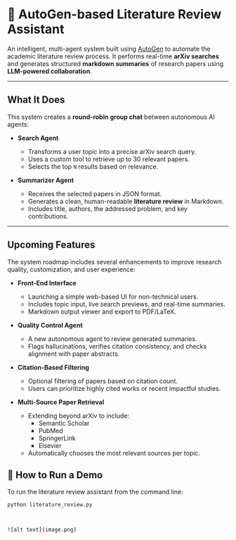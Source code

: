 # 🤖 AutoGen-based Literature Review Assistant

An intelligent, multi-agent system built using [AutoGen](https://github.com/microsoft/autogen) to automate the academic literature review process. It performs real-time **arXiv searches** and generates structured **markdown summaries** of research papers using **LLM-powered collaboration**.

---

## What It Does

This system creates a **round-robin group chat** between autonomous AI agents:

- **Search Agent**
  - Transforms a user topic into a precise arXiv search query.
  - Uses a custom tool to retrieve up to 30 relevant papers.
  - Selects the top `N` results based on relevance.

- **Summarizer Agent**
  - Receives the selected papers in JSON format.
  - Generates a clean, human-readable **literature review** in Markdown.
  - Includes title, authors, the addressed problem, and key contributions.

---


## Upcoming Features

The system roadmap includes several enhancements to improve research quality, customization, and user experience:

- **Front-End Interface**
  - Launching a simple web-based UI for non-technical users.
  - Includes topic input, live search previews, and real-time summaries.
  - Markdown output viewer and export to PDF/LaTeX.

- **Quality Control Agent**
  - A new autonomous agent to review generated summaries.
  - Flags hallucinations, verifies citation consistency, and checks alignment with paper abstracts.

- **Citation-Based Filtering**
  - Optional filtering of papers based on citation count.
  - Users can prioritize highly cited works or recent impactful studies.

- **Multi-Source Paper Retrieval**
  - Extending beyond arXiv to include:
    - Semantic Scholar
    - PubMed
    - SpringerLink
    - Elsevier
  - Automatically chooses the most relevant sources per topic.



## 🧪 How to Run a Demo

To run the literature review assistant from the command line:

```bash
python literature_review.py



![alt text](image.png)
